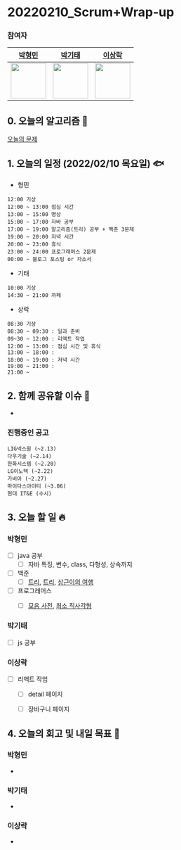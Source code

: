 # 20220210_Scrum+Wrap-up

### 참여자

| [박형민](https://github.com/npnppn)  | [박기태](https://github.com/idiot-kitto)   | [이상락](https://github.com/SangRakee)  |
| :------: | :------: | :------:
|<img src="https://github.com/npnppn.png" width="80"> | <img src="https://github.com/idiot-kitto.png" width="80">|<img src="https://github.com/SangRakee.png" width="80">

## 0. 오늘의 알고리즘 🎈
[오늘의 문제](
https://github.com/tony9402/baekjoon/blob/main/picked.md) 



## 1. 오늘의 일정 (2022/02/10 목요일) 🐟

- 형민
```
12:00 기상
12:00 ~ 13:00 점심 시간
13:00 ~ 15:00 명상
15:00 ~ 17:00 자바 공부
17:00 ~ 19:00 알고리즘(트리) 공부 + 백준 3문제
19:00 ~ 20:00 저녁 시간 
20:00 ~ 23:00 휴식
23:00 ~ 24:00 프로그래머스 2문제
00:00 ~ 블로그 포스팅 or 자소서
```

- 기태
```
10:00 기상
14:30 ~ 21:00 까페
```

- 상락
```
08:30 기상
08:30 ~ 09:30 : 일과 준비
09~30 ~ 12:00 : 리액트 작업
12:00 ~ 13:00 : 점심 시간 및 휴식
13:00 ~ 18:00 : 
18:00 ~ 19:00 : 저녁 시간
19:00 ~ 21:00 : 
21:00 ~ 

```

## 2. 함께 공유할 이슈 💌
- 

### 진행중인 공고
```
LIG넥스원 (~2.13)
다우기술 (~2.14)
한화시스템 (~2.20)
LG이노텍 (~2.22)
가비아 (~2.27)
마이다스아이티 (~3.06)
현대 IT&E (수시)
```



## 3. 오늘 할 일 🔥



### 박형민
- [ ] java 공부
    - [ ] 자바 특징, 변수, class, 다형성, 상속까지
- [ ] 백준
    - [ ] [트리](https://www.acmicpc.net/problem/1068), [트리](https://www.acmicpc.net/problem/4803), [상근이의 여행](https://www.acmicpc.net/problem/9372)
- [ ] 프로그래머스
    - [ ] [모음 사전](https://programmers.co.kr/learn/courses/30/lessons/84512), [최소 직사각형](https://programmers.co.kr/learn/courses/30/lessons/86491)


### 박기태
- [ ] js 공부


### 이상락
- [ ] 리액트 작업
    - [ ] detail 페이지
    - [ ] 장바구니 페이지


## 4. 오늘의 회고 및 내일 목표 🎈


    

### 박형민

- 

### 박기태

- 

### 이상락
- 
